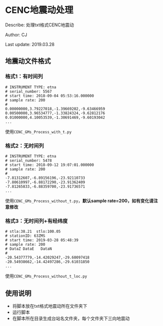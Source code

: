 # CENC地震动处理

Describe: 处理txt格式CENC地震动

Author: CJ

Last update: 2019.03.28

## 地震动文件格式

### 格式1：有时间列

	# INSTRUMENT TYPE: etna
	# serial_number: 5567
	# start time: 2018-09-04 05:53:16.000000
	# sample rate: 200
	# 
	0.00000000,3.79227018,-1.39669202,-9.63466959
	0.00500000,3.96534777,-1.33824324,-9.62812176
	0.01000000,4.10053539,-1.30691469,-9.60193042
	...

使用`CENC_GMs_Process_with_t.py`

### 格式2：无时间列

	# INSTRUMENT TYPE: etna
	# serial_number: 5478
	# start time: 2018-09-12 19:07:01.000000
	# sample rate: 200
	# 
	-7.81312607,-6.89156196,-23.92110733
	-7.80610997,-6.88172290,-23.91362409
	-7.81265833,-6.88359700,-23.91736571
	...

使用`CENC_GMs_Process_without_t.py`，**默认sample rate=200，如有变化请注意修改**

### 格式3：无时间列+有经纬度

	# stla:38.21  stlo:100.05
	# stationID: 63ZMS
	# start time: 2019-03-28 05:48:39
	# sample rate: 200
	# DataZ	DataE	DataN
	# 
	-20.54377779,-14.42029247,-29.60097418
	-20.54938662,-14.42497286,-29.61031850
	...

使用`CENC_GMs_Process_without_t_loc.py`

## 使用说明

- 将脚本放在txt格式地震动所在文件夹下
- 运行脚本
- 在脚本所在目录生成台站名文件夹，每个文件夹下三向地震动
